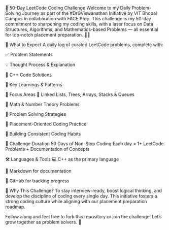 🚀 50-Day LeetCode Coding Challenge 
Welcome to my Daily Problem-Solving Journey as part of the #DrGViswanathan Initiative by VIT Bhopal Campus in collaboration with FACE Prep.
This challenge is my 50-day commitment to sharpening my coding skills, with a laser focus on Data Structures, Algorithms, and Mathematics-based Problems — all essential for top-notch placement preparation. 💼💡

🧠 What to Expect
A daily log of curated LeetCode problems, complete with:

✅ Problem Statements

💡 Thought Process & Explanation

🧩 C++ Code Solutions

📘 Key Learnings & Patterns

🎯 Focus Areas
🔗 Linked Lists, Trees, Arrays, Stacks & Queues

🔢 Math & Number Theory Problems

🧠 Problem Solving Strategies

🎯 Placement-Oriented Coding Practice

🔁 Building Consistent Coding Habits

📅 Challenge Duration
50 Days of Non-Stop Coding
Each day = 1+ LeetCode Problems + Documentation of Concepts

🛠️ Languages & Tools
💻 C++ as the primary language

📝 Markdown for documentation

📁 GitHub for tracking progress

📌 Why This Challenge?
To stay interview-ready, boost logical thinking, and develop the discipline of coding every single day. This initiative fosters a strong coding culture while aligning with our placement preparation roadmap.

Follow along and feel free to fork this repository or join the challenge!
Let’s grow together as problem solvers. 🌱


